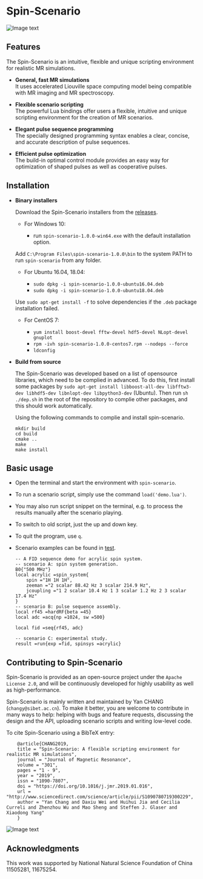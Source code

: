 # Spin-Scenario

![Image text](https://github.com/spin-scenario/spin-scenario-doc/blob/master/source/graphical_abstract.png)
  
Features
-------------------------------
The Spin-Scenario is an intuitive, flexible and unique scripting environment for realistic MR simulations.     

* **General, fast MR simulations**   
    It uses accelerated Liouville space computing model being compatible with MR imaging and MR spectroscopy.

* **Flexible scenario scripting**    
    The powerful Lua bindings offer users a flexible, intuitive and unique scripting environment for the creation of MR scenarios.

* **Elegant pulse sequence programming**   
    The specially designed programming syntax enables a clear, concise, and accurate description of pulse sequences.  

* **Efficient pulse optimization**   
    The build-in optimal control module provides an easy way for optimization of shaped pulses as well as cooperative pulses.

Installation
--------------------------------------
* **Binary installers**     

    Download the Spin-Scenario installers from the [releases](https://github.com/spin-scenario/spin-scenario/releases).  
	* For Windows 10:     
    
        * run `spin-scenario-1.0.0-win64.exe` with the default installation option.  
	
    Add `C:\Program Files\spin-scenario-1.0.0\bin` to the system PATH to run `spin-scenario` from any folder.

    * For Ubuntu 16.04, 18.04:     
    
        * `sudo dpkg -i spin-scenario-1.0.0-ubuntu16.04.deb`     
        * `sudo dpkg -i spin-scenario-1.0.0-ubuntu18.04.deb`                         
    
    Use `sudo apt-get install -f` to solve dependencies if the `.deb` package installation failed.
    
    * For CentOS 7:  
    
         * `yum install boost-devel fftw-devel hdf5-devel NLopt-devel gnuplot`		
         * `rpm -ivh spin-scenario-1.0.0-centos7.rpm --nodeps --force`	
         * `ldconfig`       	       

  
  
* **Build from source**

    The Spin-Scenario was developed based on a list of opensource libraries, which need to be complied in advanced. 
    To do this, first install some packages by `sudo apt-get install libboost-all-dev libfftw3-dev libhdf5-dev libnlopt-dev libpython3-dev` (Ubuntu). 
    Then run `sh ./dep.sh` in the root of the repository to complie other packages, and this should work automatically.
    
    Using the following commands to complie and install spin-scenario.
      
    `mkdir build`   
    `cd build`  
    `cmake ..`   
    `make`  
    `make install`
  
Basic usage
--------------------------------------

  * Open the terminal and start the environment with `spin-scenario`.
  * To run a scenario script, simply use the command `load('demo.lua')`. 
  * You may also run script snippet on the terminal, e.g. to process the results manually after the scenario playing. 
  * To switch to old script, just the up and down key.  
  * To quit the program, use `q`.	    
  * Scenario examples can be found in [test](https://github.com/spin-scenario/spin-scenario/tree/master/test).
  
       
        -- A FID sequence demo for acrylic spin system.
        -- scenario A: spin system generation.
        B0{"500 MHz"}
        local acrylic =spin_system{
            spin ="1H 1H 1H",
            zeeman ="2 scalar 88.42 Hz 3 scalar 214.9 Hz",
            jcoupling ="1 2 scalar 10.4 Hz 1 3 scalar 1.2 Hz 2 3 scalar 17.4 Hz"
        }
        -- scenario B: pulse sequence assembly.
        local rf45 =hardRF{beta =45}
        local adc =acq{np =1024, sw =500}
        
        local fid =seq{rf45, adc}
        
        -- scenario C: experimental study.
        result =run{exp =fid, spinsys =acrylic}
   
Contributing to Spin-Scenario
---------------------------------------
Spin-Scenario is provided as an open-source project under the `Apache License 2.0`, and will be continuously developed for highly usability as well as high-performance.
    
Spin-Scenario is mainly written and maintained by Yan CHANG (`changy@sibet.ac.cn`). To make it better, you are welcome to contribute in many ways to help: helping with bugs and feature requests, discussing the design and the API, uploading scenario scripts and writing low-level code.
    
   To cite Spin-Scenario using a BibTeX entry:
                    
        @article{CHANG2019,
        title = "Spin-Scenario: A flexible scripting environment for realistic MR simulations",
        journal = "Journal of Magnetic Resonance",
        volume = "301",
        pages = "1 - 9",
        year = "2019",
        issn = "1090-7807",
        doi = "https://doi.org/10.1016/j.jmr.2019.01.016",
        url = "http://www.sciencedirect.com/science/article/pii/S1090780719300229",
        author = "Yan Chang and Daxiu Wei and Huihui Jia and Cecilia Curreli and Zhenzhou Wu and Mao Sheng and Steffen J. Glaser and Xiaodong Yang"
        }
        
![Image text](https://github.com/spin-scenario/spin-scenario-doc/blob/master/source/cover.png)

 Acknowledgments
---------------------------------------
This work was supported by National Natural Science Foundation of China 11505281, 11675254.
